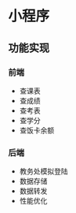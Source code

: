 # 小程序

## 功能实现  

### 前端

- 查课表  
- 查成绩
- 查考表
- 查学分
- 查饭卡余额

### 后端

- 教务处模拟登陆
- 数据存储
- 数据转发
- 性能优化  